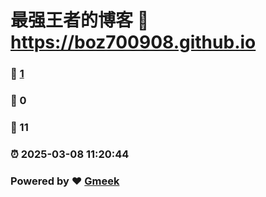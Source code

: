 # 最强王者的博客 :link: https://boz700908.github.io 
### :page_facing_up: [1](https://boz700908.github.io/tag.html) 
### :speech_balloon: 0 
### :hibiscus: 11 
### :alarm_clock: 2025-03-08 11:20:44 
### Powered by :heart: [Gmeek](https://github.com/Meekdai/Gmeek)
